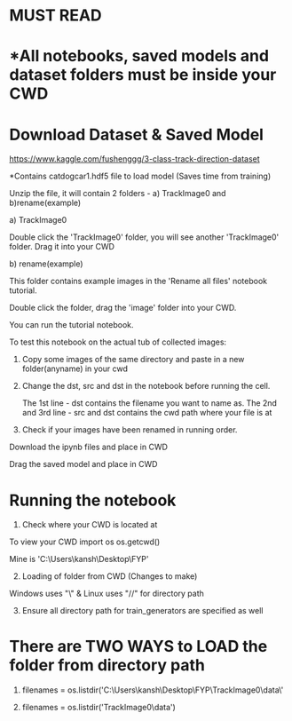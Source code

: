 # MUST READ #

# *All notebooks, saved models and dataset folders must be inside your CWD

# Download Dataset & Saved Model
https://www.kaggle.com/fushenggg/3-class-track-direction-dataset

*Contains catdogcar1.hdf5 file to load model (Saves time from training)

Unzip the file, it will contain 2 folders - a) TrackImage0 and b)rename(example)

a) TrackImage0

Double click the 'TrackImage0' folder, you will see another 'TrackImage0' folder. Drag it into your CWD

b) rename(example)

This folder contains example images in the 'Rename all files' notebook tutorial. 

Double click the folder, drag the 'image' folder into your CWD.

You can run the tutorial notebook. 

To test this notebook on the actual tub of collected images:

1. Copy some images of the same directory and paste in a new folder(anyname) in your cwd

2. Change the dst, src and dst in the notebook before running the cell. 

   The 1st line - dst contains the filename you want to name as.
   The 2nd and 3rd line - src and dst contains the cwd path where your file is at
   
3. Check if your images have been renamed in running order.

Download the ipynb files and place in CWD

Drag the saved model and place in CWD 

# Running the notebook 
1. Check where your CWD is located at

To view your CWD import os os.getcwd()

Mine is 'C:\Users\kansh\Desktop\FYP'

2. Loading of folder from CWD (Changes to make)

Windows uses "\\" & Linux uses "//" for directory path

3. Ensure all directory path for train_generators are specified as well

# There are TWO WAYS to LOAD the folder from directory path
1. filenames = os.listdir('C:\\Users\\kansh\\Desktop\\FYP\\TrackImage0\\data\\'

2. filenames = os.listdir('TrackImage0\\data')



